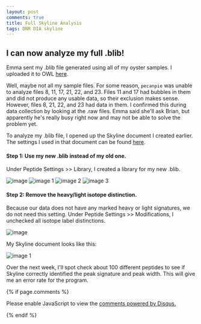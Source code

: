 ```yaml
---
layout: post
comments: true
title: Full Skyline Analysis
tags: DNR DIA skyline
---
```


## I can now analyze my full .blib!

Emma sent my .blib file generated using all of my oyster samples. I uploaded it to OWL [here](http://owl.fish.washington.edu/spartina/DNR_Skyline_20170505/gigas-20170505.blib).

Well, maybe not all my sample files. For some reason, `pecanpie` was unable to analyze files 8, 11, 17, 21, 22, and 23. Files 11 and 17 had bubbles in them and did not produce any usable data, so their exclusion makes sense. However, files 8, 21, 22, and 23 had data in them. I confirmed this during data collection by looking at the .raw files. Emma said she'll ask Brian, but apparently he's really busy right now and may not be able to solve the problem yet.

To analyze my .blib file, I opened up the Skyline document I created earlier. The settings I used in that document can be found [here](https://yaaminiv.github.io/Skyline-Test-2/).

#### Step 1: Use my new .blib instead of my old one.
Under Peptide Settings >> Library, I created a library for my new .blib.

![image](https://cloud.githubusercontent.com/assets/22335838/25776488/2176971e-3274-11e7-9126-daadd9d8e434.png)
![image 1](https://cloud.githubusercontent.com/assets/22335838/25776489/249978bc-3274-11e7-8931-5793f776df33.png)
![image 2](https://cloud.githubusercontent.com/assets/22335838/25776490/2499df82-3274-11e7-9e24-b43a850e1237.png)
![image 3](https://cloud.githubusercontent.com/assets/22335838/25776491/249a203c-3274-11e7-8b48-dabfbbbd5d43.png)

#### Step 2: Remove the heavy/light isotope distinction.
Because our data does not have any marked heavy or light signatures, we do not need this setting. Under Peptide Settings >> Modifications, I unchecked all isotope label distinctions.

![image](https://cloud.githubusercontent.com/assets/22335838/25776503/8a027960-3274-11e7-8d57-6942edf3d3c8.png)

My Skyline document looks like this:

![image 1](https://cloud.githubusercontent.com/assets/22335838/25776504/8fa1c8c6-3274-11e7-8250-3ac108ac39ce.png)

Over the next week, I'll spot check about 100 different peptides to see if Skyline correctly identified the peak signature and peak width. This will give me an error rate for the program.

{% if page.comments %}

<div id="disqus_thread"></div>
<script>

/**
*  RECOMMENDED CONFIGURATION VARIABLES: EDIT AND UNCOMMENT THE SECTION BELOW TO INSERT DYNAMIC VALUES FROM YOUR PLATFORM OR CMS.
*  LEARN WHY DEFINING THESE VARIABLES IS IMPORTANT: https://disqus.com/admin/universalcode/#configuration-variables*/
/*
var disqus_config = function () {
this.page.url = PAGE_URL;  // Replace PAGE_URL with your page's canonical URL variable
this.page.identifier = PAGE_IDENTIFIER; // Replace PAGE_IDENTIFIER with your page's unique identifier variable
};
*/
(function() { // DON'T EDIT BELOW THIS LINE
var d = document, s = d.createElement('script');
s.src = 'https://the-responsible-grad-student.disqus.com/embed.js';
s.setAttribute('data-timestamp', +new Date());
(d.head || d.body).appendChild(s);
})();
</script>
<noscript>Please enable JavaScript to view the <a href="https://disqus.com/?ref_noscript">comments powered by Disqus.</a></noscript>

{% endif %}

<script id="dsq-count-scr" src="//the-responsible-grad-student.disqus.com/count.js" async></script>

